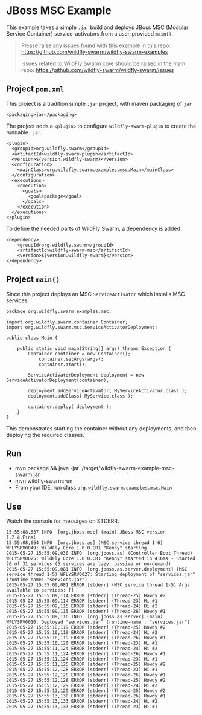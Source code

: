 # JBoss MSC Example

This example takes a simple `.jar` build and deploys JBoss MSC 
(Modular Service Container) service-activators from a user-provided `main()`.

> Please raise any issues found with this example in this repo:
> https://github.com/wildfly-swarm/wildfly-swarm-examples
>
> Issues related to WildFly Swarm core should be raised in the main repo:
> https://github.com/wildfly-swarm/wildfly-swarm/issues

## Project `pom.xml`

This project is a tradition simple `.jar` project, with maven packaging
of `jar`

    <packaging>jar</packaging>

The project adds a `<plugin>` to configure `wildfly-swarm-plugin` to
create the runnable `.jar`.

    <plugin>
      <groupId>org.wildfly.swarm</groupId>
      <artifactId>wildfly-swarm-plugin</artifactId>
      <version>${version.wildfly-swarm}</version>
      <configuration>
        <mainClass>org.wildfly.swarm.examples.msc.Main</mainClass>
      </configuration>
      <executions>
        <execution>
          <goals>
            <goal>package</goal>
          </goals>
        </execution>
      </executions>
    </plugin>

To define the needed parts of WildFly Swarm, a dependency is added

    <dependency>
        <groupId>org.wildfly.swarm</groupId>
        <artifactId>wildfly-swarm-msc</artifactId>
        <version>${version.wildfly-swarm}</version>
    </dependency>

## Project `main()`

Since this project deploys an MSC `ServiceActivator` which installs
MSC services.

    package org.wildfly.swarm.examples.msc;

    import org.wildfly.swarm.container.Container;
    import org.wildfly.swarm.msc.ServiceActivatorDeployment;

    public class Main {

        public static void main(String[] args) throws Exception {
            Container container = new Container();
                container.setArgs(args);
                container.start();
    
            ServiceActivatorDeployment deployment = new ServiceActivatorDeployment(container);
    
            deployment.addServiceActivator( MyServiceActivator.class );
            deployment.addClass( MyService.class );
    
            container.deploy( deployment );
        }
    }


This demonstrates starting the container without any deployments,
and then deploying the required classes.  

## Run

* mvn package && java -jar ./target/wildfly-swarm-example-msc-swarm.jar
* mvn wildfly-swarm:run
* From your IDE, run class `org.wildfly.swarm.examples.msc.Main`

## Use

Watch the console for messages on STDERR.

    15:55:08,557 INFO  [org.jboss.msc] (main) JBoss MSC version 1.2.4.Final
    15:55:08,664 INFO  [org.jboss.as] (MSC service thread 1-6) WFLYSRV0049: WildFly Core 1.0.0.CR1 "Kenny" starting
    2015-05-27 15:55:09,030 INFO  [org.jboss.as] (Controller Boot Thread) WFLYSRV0025: WildFly Core 1.0.0.CR1 "Kenny" started in 416ms - Started 26 of 31 services (5 services are lazy, passive or on-demand)
    2015-05-27 15:55:09,081 INFO  [org.jboss.as.server.deployment] (MSC service thread 1-5) WFLYSRV0027: Starting deployment of "services.jar" (runtime-name: "services.jar")
    2015-05-27 15:55:09,081 ERROR [stderr] (MSC service thread 1-5) Args available to services: []
    2015-05-27 15:55:09,114 ERROR [stderr] (Thread-25) Howdy #2
    2015-05-27 15:55:09,114 ERROR [stderr] (Thread-23) Hi #1
    2015-05-27 15:55:09,115 ERROR [stderr] (Thread-24) Hi #2
    2015-05-27 15:55:09,115 ERROR [stderr] (Thread-26) Howdy #1
    2015-05-27 15:55:09,116 INFO  [org.jboss.as.server] (main) WFLYSRV0010: Deployed "services.jar" (runtime-name : "services.jar")
    2015-05-27 15:55:10,119 ERROR [stderr] (Thread-25) Howdy #2
    2015-05-27 15:55:10,119 ERROR [stderr] (Thread-24) Hi #2
    2015-05-27 15:55:10,119 ERROR [stderr] (Thread-26) Howdy #1
    2015-05-27 15:55:10,120 ERROR [stderr] (Thread-23) Hi #1
    2015-05-27 15:55:11,124 ERROR [stderr] (Thread-24) Hi #2
    2015-05-27 15:55:11,124 ERROR [stderr] (Thread-26) Howdy #1
    2015-05-27 15:55:11,124 ERROR [stderr] (Thread-23) Hi #1
    2015-05-27 15:55:11,125 ERROR [stderr] (Thread-25) Howdy #2
    2015-05-27 15:55:12,128 ERROR [stderr] (Thread-23) Hi #1
    2015-05-27 15:55:12,128 ERROR [stderr] (Thread-26) Howdy #1
    2015-05-27 15:55:12,128 ERROR [stderr] (Thread-25) Howdy #2
    2015-05-27 15:55:12,129 ERROR [stderr] (Thread-24) Hi #2
    2015-05-27 15:55:13,129 ERROR [stderr] (Thread-25) Howdy #2
    2015-05-27 15:55:13,130 ERROR [stderr] (Thread-26) Howdy #1
    2015-05-27 15:55:13,133 ERROR [stderr] (Thread-24) Hi #2
    2015-05-27 15:55:13,133 ERROR [stderr] (Thread-23) Hi #1
